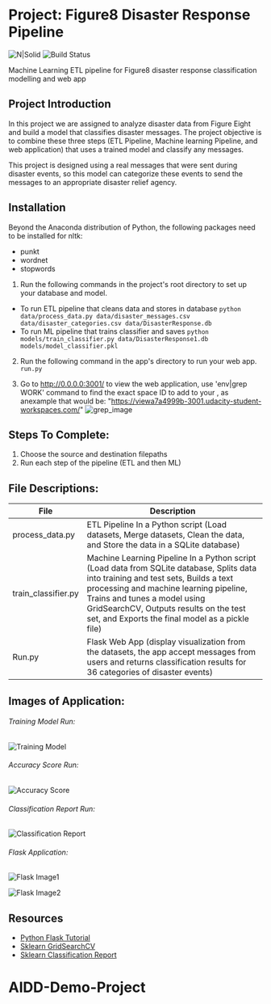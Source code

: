 # Project: Figure8 Disaster Response Pipeline
![N|Solid](https://awsmp-logos.s3.amazonaws.com/8cb4fa6a-a4d1-4f05-a305-18ca1bc32a53/2fc3991a7f3442b2761adf59a702e25f.png)
![Build Status](https://sites.uci.edu/emergencymanagement/files/2017/02/disastercollage.png)

Machine Learning ETL pipeline for Figure8 disaster response classification modelling and web app
## Project Introduction

In this project we are assigned to analyze disaster data from Figure Eight and build a model that classifies disaster messages. The project objective is to combine these three steps (ETL Pipeline, Machine learning Pipeline, and web application) that uses a trained model and classify any messages.

This project is designed using a real messages that were sent during disaster events, so this model can categorize these events to send the messages to an appropriate disaster relief agency.
## Installation

Beyond the Anaconda distribution of Python, the following packages need to be installed for nltk:

- punkt
- wordnet
- stopwords


1) Run the following commands in the project's root directory to set up your database and model.

- To run ETL pipeline that cleans data and stores in database ```python data/process_data.py data/disaster_messages.csv data/disaster_categories.csv data/DisasterResponse.db```
- To run ML pipeline that trains classifier and saves ```python    models/train_classifier.py data/DisasterResponse1.db models/model_classifier.pkl```
2) Run the following command in the app's directory to run your web app. ``` run.py```

3) Go to http://0.0.0.0:3001/ to view the web application, use 'env|grep WORK' command to find the exact space ID to add to your , as anexample that would be: 
"https://viewa7a4999b-3001.udacity-student-workspaces.com/"
![grep_image](https://github.com/devindatt/Disaster-Response-Pipeline/blob/master/assets/spaceID_grep_command.png)


## Steps To Complete:
1) Choose the source and destination filepaths
2) Run each step of the pipeline (ETL and then ML)


## File Descriptions:
| File | Description |
| ------ | ------ |
|process_data.py | ETL Pipeline In a Python script (Load datasets, Merge datasets, Clean the data, and Store the data in a SQLite database)|
|train_classifier.py | Machine Learning Pipeline In a Python script (Load data from SQLite database, Splits data into training and test sets, Builds a text processing and machine learning pipeline, Trains and tunes a model using GridSearchCV, Outputs results on the test set, and Exports the final model as a pickle file)|
|Run.py | Flask Web App (display visualization from the datasets, the app accept messages from users and returns classification results for 36 categories of disaster events)|

## Images of Application:

###### Training Model Run:
![Training Model](https://github.com/devindatt/Disaster-Response-Pipeline/blob/master/assets/model_training_snapshot.png)

###### Accuracy Score Run:
![Accuracy Score](https://github.com/devindatt/Disaster-Response-Pipeline/blob/master/assets/accuracy_score_run1.png)

###### Classification Report Run:
![Classification Report](https://github.com/devindatt/Disaster-Response-Pipeline/blob/master/assets/classification_report_score1.png)

###### Flask Application:
![Flask Image1](https://github.com/devindatt/Disaster-Response-Pipeline/blob/master/assets/flask_disaster-response_pic4.png)

![Flask Image2](https://github.com/devindatt/Disaster-Response-Pipeline/blob/master/assets/flask_disaster-response_pic3.png)


## Resources
- [Python Flask Tutorial](https://www.youtube.com/watch?v=MwZwr5Tvyxo)
- [Sklearn GridSearchCV](https://scikit-learn.org/stable/modules/generated/sklearn.model_selection.GridSearchCV.html)
- [Sklearn Classification Report](https://scikit-learn.org/stable/modules/generated/sklearn.metrics.classification_report.html)
# AIDD-Demo-Project

